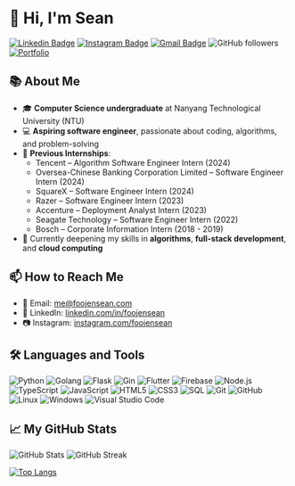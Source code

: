 # 👋 Hi, I'm Sean

[![Linkedin Badge](https://img.shields.io/badge/-foojensean-blue?style=flat-square&logo=Linkedin&logoColor=white&link=https://www.linkedin.com/in/foojensean/)](https://www.linkedin.com/in/foojensean/)
[![Instagram Badge](https://img.shields.io/badge/-foojensean-purple?style=flat-square&logo=instagram&logoColor=white&link=https://www.instagram.com/foojensean)](https://www.instagram.com/foojensean)
[![Gmail Badge](https://img.shields.io/badge/-jenseanfoo-c14438?style=flat&logo=Gmail&logoColor=white&link=mailto:jenseanfoo@gmail.com)](mailto:jenseanfoo@gmail.com)
![GitHub followers](https://img.shields.io/github/followers/50Fifty?label=Follow&style=social)
[![Portfolio](https://img.shields.io/badge/My-Portfolio-orange?link=https://foojensean.com)](https://foojensean.com)

## 📚 About Me

- 🎓 **Computer Science undergraduate** at Nanyang Technological University (NTU)
- 💻 **Aspiring software engineer**, passionate about coding, algorithms, and problem-solving
- 💼 **Previous Internships**:
  - Tencent – Algorithm Software Engineer Intern (2024)
  - Oversea-Chinese Banking Corporation Limited – Software Engineer Intern (2024)
  - SquareX – Software Engineer Intern (2024)
  - Razer – Software Engineer Intern (2023)
  - Accenture – Deployment Analyst Intern (2023)
  - Seagate Technology – Software Engineer Intern (2022)
  - Bosch – Corporate Information Intern (2018 - 2019)
- 🌱 Currently deepening my skills in **algorithms**, **full-stack development**, and **cloud computing**

## 📫 How to Reach Me

- 📧 Email: [me@foojensean.com](mailto:me@foojensean.com)
- 💼 LinkedIn: [linkedin.com/in/foojensean](https://www.linkedin.com/in/foojensean/)
- 📷 Instagram: [instagram.com/foojensean](https://www.instagram.com/foojensean)

## 🛠️ Languages and Tools

![Python](https://img.shields.io/badge/-Python-333333?style=flat&logo=python)
![Golang](https://img.shields.io/badge/-Golang-333333?style=flat&logo=go)
![Flask](https://img.shields.io/badge/-Flask-333333?style=flat&logo=flask)
![Gin](https://img.shields.io/badge/-Gin-333333?style=flat&logo=go)
![Flutter](https://img.shields.io/badge/-Flutter-333333?style=flat&logo=flutter)
![Firebase](https://img.shields.io/badge/-Firebase-333333?style=flat&logo=firebase)
![Node.js](https://img.shields.io/badge/-Node.js-333333?style=flat&logo=node.js)
![TypeScript](https://img.shields.io/badge/-TypeScript-333333?style=flat&logo=typescript)
![JavaScript](https://img.shields.io/badge/-JavaScript-333333?style=flat&logo=javascript)
![HTML5](https://img.shields.io/badge/-HTML5-333333?style=flat&logo=html5)
![CSS3](https://img.shields.io/badge/-CSS3-333333?style=flat&logo=css3)
![SQL](https://img.shields.io/badge/-SQL-333333?style=flat&logo=postgresql)
![Git](https://img.shields.io/badge/-Git-333333?style=flat&logo=git)
![GitHub](https://img.shields.io/badge/-GitHub-333333?style=flat&logo=github)
![Linux](https://img.shields.io/badge/-Linux-333333?style=flat&logo=linux)
![Windows](https://img.shields.io/badge/-Windows-333333?style=flat&logo=windows)
![Visual Studio Code](https://img.shields.io/badge/-Visual%20Studio%20Code-333333?style=flat&logo=visual-studio-code)

## 📈 My GitHub Stats

![GitHub Stats](https://github-readme-stats-orpin-iota-93.vercel.app/api?username=50Fifty&show_icons=true&hide_border=true&include_all_commits=true&count_private=true&theme=radical)
![GitHub Streak](https://streak-stats.demolab.com/?user=50Fifty&theme=radical&hide_border=true&include_all_commits=true&count_private=true&show_icons=true)

[![Top Langs](https://github-readme-stats-orpin-iota-93.vercel.app/api/top-langs/?username=50Fifty&show_icons=true&hide_border=true&include_all_commits=true&count_private=true&theme=radical)](https://github.com/anuraghazra/github-readme-stats)

<!---
50Fifty/50Fifty is a ✨ special ✨ repository because its `README.md` (this file) appears on your GitHub profile.
You can click the Preview link to take a look at your changes.
--->
